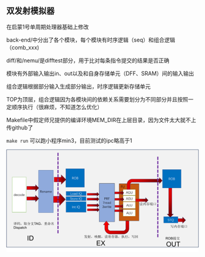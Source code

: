 ## 双发射模拟器

在启蒙1号单周期处理器基础上修改

back-end/中分出了各个模块，每个模块有时序逻辑（seq）和组合逻辑（comb_xxx)

diff/和/nemu/是difftest部分，用于比对每条指令提交的结果是否正确

模块有外部输入输出in、out以及和自身存储单元（DFF、SRAM）间的输入输出

组合逻辑根据部分输入生成部分输出，时序逻辑更新存储单元

TOP为顶层，组合逻辑因为各模块间的依赖关系需要划分为不同部分并且按照一定顺序执行（很麻烦，不知道怎么优化）

Makefile中假定师兄提供的编译环境MEM_DIR在上层目录，因为文件太大就不上传github了

`make run` 可以跑小程序min3，目前测试的ipc略高于1

![后端架构图](./图片1.png)

